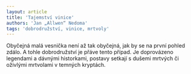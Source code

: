 ```yaml
---
layout: article
title: 'Tajemství vinice'
authors: 'Jan „Allwen“ Nedoma'
tags: 'dobrodružství, vinice, mrtvoly'
---
```


Obyčejná malá vesnička není až tak obyčejná,
jak by se na první pohled zdálo. A tohle dobrodružství
je přáve tento případ. Je doprovázeno
legendami a dávnými historkami, postavy setkají
s dušemi mrtvých či oživlými mrtvolami v
temných kryptách.
